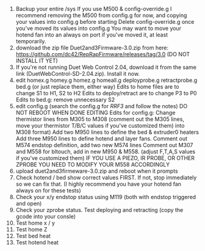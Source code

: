 1) Backup your entire /sys
	If you use M500 & config-override.g I recommend removing the M500 from config.g for now, and copying your values into config.g before starting
	Delete config-override.g once you've moved its values into config.g
	You may want to move your hotend fan into an always on port if you've moved it, at least temporarily.
2) download the zip file Duet2and3Firmware-3.0.zip from here: https://github.com/dc42/RepRapFirmware/releases/tag/3.0 (DO NOT INSTALL IT YET)
3) If you're not running Duet Web Control 2.04, download it from the same link (DuetWebControl-SD-2.04.zip). Install it now.
4) edit homex.g homey.g homez.g homeall.g deployprobe.g retractprobe.g bed.g (or just replace them, either way)
	Edits to home files are to change S1 to H1, S2 to H2
	Edits to deploy/retract are to change P3 to P0
	Edits to bed.g: remove unnecessary S2
5) edit config.g (search the config.g for _RRF3_ and follow the notes)  DO NOT REBOOT WHEN DONE EDITING
	Edits for config.g:
		Change thermistor lines from M305 to M308 (comment out the M305 lines, move your thermistor T/B/C values if you've customized them) into M308 format)
		Add two M950 lines to define the bed & extruder0 heaters
		Add three M950 lines to define hotend and layer fans.
		Comment out M574 endstop definition, add two new M574 lines
		Comment out M307 and M558 for bltouch, add in new M950 & M558.  (adjust F,T,A,S values if you've customized them)
		IF YOU USE A PIEZO, IR PROBE, OR OTHER ZPROBE YOU NEED TO MODIFY YOUR M558 ACCORDINGLY
6) upload duet2and3firmeware-3.0.zip and reboot when it prompts
7) Check hotend / bed show correct values FIRST.  If not, stop immediately so we can fix that. (I highly recommend you have your hotend fan always on for these tests)
8) Check your x/y endstop status using M119 (both with endstop triggered and open)
9) Check your zprobe status.  Test deploying and retracting (copy the gcode into your consle)
10) Test home x / y
11) Test home Z
12) Test bed heat
13) Test hotend heat
